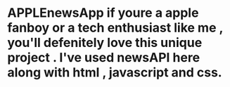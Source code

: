 # APPLEnewsApp if youre a apple fanboy or a tech enthusiast like me , you'll defenitely love this unique project . I've used newsAPI here along with html , javascript and css.
